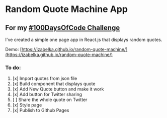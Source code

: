 # Random Quote Machine App

## For my [#100DaysOfCode Challenge](https://github.com/izabelka/100-days-of-code)

I've created a simple one page app in React.js that displays random quotes.

Demo: [https://izabelka.github.io/random-quote-machine/](https://izabelka.github.io/random-quote-machine/)

### To do:
1. [x] Import quotes from json file
2. [x] Build component that displays quote
3. [x] Add New Quote button and make it work
4. [x] Add button for Twitter sharing
5. [ ] Share the whole quote on Twitter
5. [x] Style page
3. [x] Publish to Github Pages

